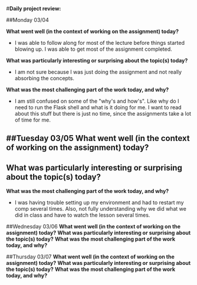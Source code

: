 #**Daily project review:**

##Monday 03/04

**What went well (in the context of working on the assignment) today?**
- I was able to follow along for most of the lecture before things started blowing up. I was able to get
most of the assignment completed.

**What was particularly interesting or surprising about the topic(s) today?**
- I am not sure because I was just doing the assignment and not really absorbing the concepts.


**What was the most challenging part of the work today, and why?**
- I am still confused on some of the "why's and how's". Like why do I need to run the Flask shell and what is it doing for me.
I want to read about this stuff but there is just no time, since the assignments take a lot of time for me.


##Tuesday 03/05
**What went well (in the context of working on the assignment) today?**
-

**What was particularly interesting or surprising about the topic(s) today?**
-

**What was the most challenging part of the work today, and why?**
- I was having trouble setting up my environment and had to restart my comp several times.
Also, not fully understanding why we did what we did in class and have to watch the lesson several times.


##Wednesday 03/06
**What went well (in the context of working on the assignment) today?**
**What was particularly interesting or surprising about the topic(s) today?**
**What was the most challenging part of the work today, and why?**

##Thursday 03/07
**What went well (in the context of working on the assignment) today?**
**What was particularly interesting or surprising about the topic(s) today?**
**What was the most challenging part of the work today, and why?**

